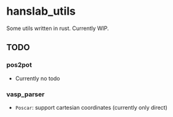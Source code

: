 # hanslab_utils

Some utils written in rust. Currently WIP.

## TODO

### pos2pot

- Currently no todo

### vasp_parser

- `Poscar`: support cartesian coordinates (currently only direct)
